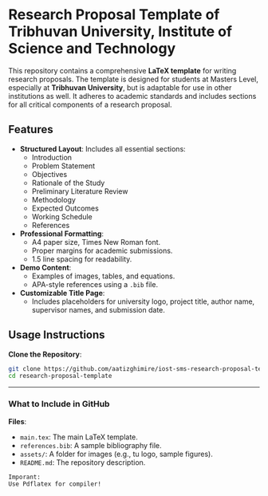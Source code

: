 # Research Proposal Template of Tribhuvan University, Institute of Science and Technology

This repository contains a comprehensive **LaTeX template** for writing research proposals. The template is designed for students at Masters Level, especially at **Tribhuvan University**, but is adaptable for use in other institutions as well. It adheres to academic standards and includes sections for all critical components of a research proposal.

## Features

- **Structured Layout**: Includes all essential sections:
  - Introduction
  - Problem Statement
  - Objectives
  - Rationale of the Study
  - Preliminary Literature Review
  - Methodology
  - Expected Outcomes
  - Working Schedule
  - References
- **Professional Formatting**:
  - A4 paper size, Times New Roman font.
  - Proper margins for academic submissions.
  - 1.5 line spacing for readability.
- **Demo Content**:
  - Examples of images, tables, and equations.
  - APA-style references using a `.bib` file.
- **Customizable Title Page**:
  - Includes placeholders for university logo, project title, author name, supervisor names, and submission date.

## Usage Instructions

**Clone the Repository**:
   ```bash
   git clone https://github.com/aatizghimire/iost-sms-research-proposal-template.git
   cd research-proposal-template
```

---

### **What to Include in GitHub**
**Files**:
   - `main.tex`: The main LaTeX template.
   - `references.bib`: A sample bibliography file.
   - `assets/`: A folder for images (e.g., tu logo, sample figures).
   - `README.md`: The repository description.

```
Imporant:
Use Pdflatex for compiler!
````